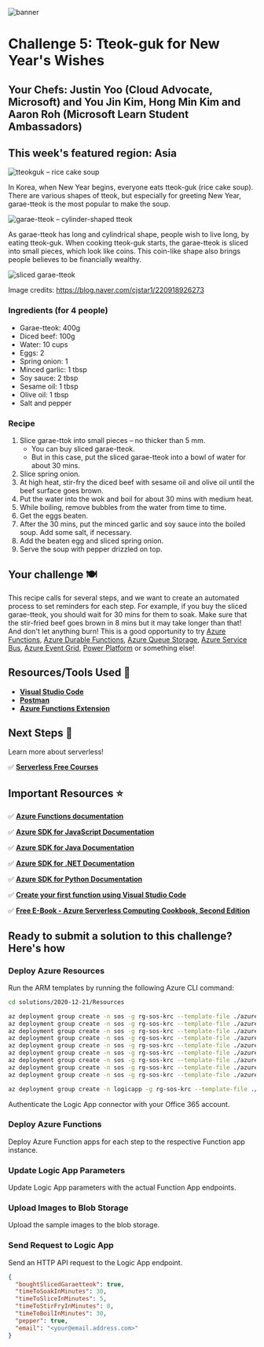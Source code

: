 ![banner](graphics/seasons-of-serverless-banner.png)

# Challenge 5: Tteok-guk for New Year's Wishes

## Your Chefs: Justin Yoo (Cloud Advocate, Microsoft) and You Jin Kim, Hong Min Kim and Aaron Roh (Microsoft Learn Student Ambassadors)

## This week's featured region: Asia

![tteokguk &ndash; rice cake soup](./graphics/2020-12-21/tteokguk.jpg)

In Korea, when New Year begins, everyone eats tteok-guk (rice cake soup). There are various shapes of tteok, but especially for greeting New Year, garae-tteok is the most popular to make the soup.

![garae-tteok &ndash; cylinder-shaped tteok](./graphics/2020-12-21/garaetteok.jpg)

As garae-tteok has long and cylindrical shape, people wish to live long, by eating tteok-guk. When cooking tteok-guk starts, the garae-tteok is sliced into small pieces, which look like coins. This coin-like shape also brings people believes to be financially wealthy.

![sliced garae-tteok](./graphics/2020-12-21/garaetteok-sliced.jpg)

Image credits: https://blog.naver.com/cjstar1/220918926273

### Ingredients (for 4 people)

* Garae-tteok: 400g
* Diced beef: 100g
* Water: 10 cups
* Eggs: 2
* Spring onion: 1
* Minced garlic: 1 tbsp
* Soy sauce: 2 tbsp
* Sesame oil: 1 tbsp
* Olive oil: 1 tbsp
* Salt and pepper

### Recipe

1. Slice garae-ttok into small pieces &ndash; no thicker than 5 mm.
   * You can buy sliced garae-tteok.
   * But in this case, put the sliced garae-tteok into a bowl of water for about 30 mins.
2. Slice spring onion.
3. At high heat, stir-fry the diced beef with sesame oil and olive oil until the beef surface goes brown.
4. Put the water into the wok and boil for about 30 mins with medium heat.
5. While boiling, remove bubbles from the water from time to time.
6. Get the eggs beaten.
7. After the 30 mins, put the minced garlic and soy sauce into the boiled soup. Add some salt, if necessary.
8. Add the beaten egg and sliced spring onion.
9. Serve the soup with pepper drizzled on top.

## Your challenge 🍽 

This recipe calls for several steps, and we want to create an automated process to set reminders for each step. For example, if you buy the sliced garae-tteok, you should wait for 30 mins for them to soak. Make sure that the stir-fried beef goes brown in 8 mins but it may take longer than that! And don't let anything burn! This is a good opportunity to try [Azure Functions](https://azure.microsoft.com/services/functions/?WT.mc_id=academic-10922-cxa), [Azure Durable Functions](https://docs.microsoft.com/azure/azure-functions/durable/durable-functions-overview?tabs=csharp&WT.mc_id=academic-10922-cxa), [Azure Queue Storage](https://azure.microsoft.com/services/storage/queues/?WT.mc_id=academic-10922-cxa), [Azure Service Bus](https://azure.microsoft.com/services/service-bus/?WT.mc_id=academic-10922-cxa), [Azure Event Grid](https://azure.microsoft.com/services/event-grid/?WT.mc_id=academic-10922-cxa), [Power Platform](https://powerplatform.microsoft.com/?WT.mc_id=academic-10922-cxa) or something else!

## Resources/Tools Used 🚀

- **[Visual Studio Code](https://code.visualstudio.com/?WT.mc_id=academic-10922-cxa)**
- **[Postman](https://www.getpostman.com/downloads/)**
- **[Azure Functions Extension](https://marketplace.visualstudio.com/items?itemName=ms-azuretools.vscode-azurefunctions&WT.mc_id=academic-10922-cxa)**


## Next Steps 🏃

Learn more about serverless!

  ✅ **[Serverless Free Courses](https://docs.microsoft.com/learn/browse/?term=azure%20functions&WT.mc_id=academic-10922-cxa)**

## Important Resources ⭐️

  ✅ **[Azure Functions documentation](https://docs.microsoft.com/azure/azure-functions/?WT.mc_id=academic-10922-cxa)**
  
  ✅ **[Azure SDK for JavaScript Documentation](https://docs.microsoft.com/azure/javascript/?WT.mc_id=academic-10922-cxa)**
  
  ✅ **[Azure SDK for Java Documentation](https://docs.microsoft.com/azure/developer/java/?WT.mc_id=academic-10922-cxa)**
  
  ✅ **[Azure SDK for .NET Documentation](https://docs.microsoft.com/dotnet/azure/?WT.mc_id=academic-10922-cxa)**
  
  ✅ **[Azure SDK for Python Documentation](https://docs.microsoft.com/azure/developer/python/?WT.mc_id=academic-10922-cxa)**

  ✅ **[Create your first function using Visual Studio Code](https://docs.microsoft.com/azure/azure-functions/functions-create-first-function-vs-code?WT.mc_id=academic-10922-cxa)**
  
  ✅ **[Free E-Book - Azure Serverless Computing Cookbook, Second Edition](https://azure.microsoft.com/resources/azure-serverless-computing-cookbook/?WT.mc_id=academic-10922-cxa)**

## Ready to submit a solution to this challenge? Here's how

### Deploy Azure Resources

Run the ARM templates by running the following Azure CLI command:

```bash
cd solutions/2020-12-21/Resources

az deployment group create -n sos -g rg-sos-krc --template-file ./azuredeploy.json --parameters @./azuredeploy.params.json --parameters index=1 --parameters functionAppWorkerRuntime=python
az deployment group create -n sos -g rg-sos-krc --template-file ./azuredeploy.json --parameters @./azuredeploy.params.json --parameters index=2 --parameters functionAppWorkerRuntime=dotnet
az deployment group create -n sos -g rg-sos-krc --template-file ./azuredeploy.json --parameters @./azuredeploy.params.json --parameters index=3 --parameters functionAppWorkerRuntime=python
az deployment group create -n sos -g rg-sos-krc --template-file ./azuredeploy.json --parameters @./azuredeploy.params.json --parameters index=4 --parameters functionAppWorkerRuntime=node
az deployment group create -n sos -g rg-sos-krc --template-file ./azuredeploy.json --parameters @./azuredeploy.params.json --parameters index=5 --parameters functionAppWorkerRuntime=dotnet
az deployment group create -n sos -g rg-sos-krc --template-file ./azuredeploy.json --parameters @./azuredeploy.params.json --parameters index=6 --parameters functionAppWorkerRuntime=node
az deployment group create -n sos -g rg-sos-krc --template-file ./azuredeploy.json --parameters @./azuredeploy.params.json --parameters index=7 --parameters functionAppWorkerRuntime=dotnet
az deployment group create -n sos -g rg-sos-krc --template-file ./azuredeploy.json --parameters @./azuredeploy.params.json --parameters index=8 --parameters functionAppWorkerRuntime=node
az deployment group create -n sos -g rg-sos-krc --template-file ./azuredeploy.json --parameters @./azuredeploy.params.json --parameters index=9 --parameters functionAppWorkerRuntime=python

az deployment group create -n logicapp -g rg-sos-krc --template-file ./logicapp.json --parameters @./logicapp.params.json
```

Authenticate the Logic App connector with your Office 365 account.


### Deploy Azure Functions

Deploy Azure Function apps for each step to the respective Function app instance.


### Update Logic App Parameters

Update Logic App parameters with the actual Function App endpoints.


### Upload Images to Blob Storage

Upload the sample images to the blob storage.


### Send Request to Logic App

Send an HTTP API request to the Logic App endpoint.

```json
{
  "boughtSlicedGaraetteok": true,
  "timeToSoakInMinutes": 30,
  "timeToSliceInMinutes": 5,
  "timeToStirFryInMinutes": 8,
  "timeToBoilInMinutes": 30,
  "pepper": true,
  "email": "<your@email.address.com>"
}
```
